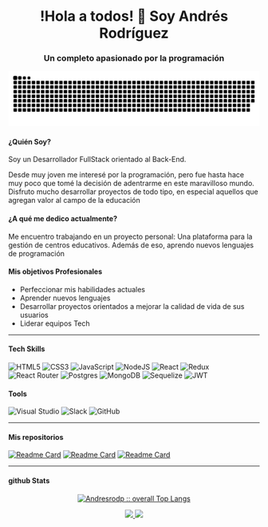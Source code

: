 <h1 align="center">!Hola a todos! 👋 Soy Andrés Rodríguez</h1>
<h3 align="center">Un completo apasionado por la programación</h3>
     

<div align="center">
  <img  src="https://github.com/1999AZZAR/1999AZZAR/blob/main/resources/img/grid-snake.svg"
       alt="snake" />
</div>

<div>
  <h4>¿Quién Soy?</h4>
  <p>Soy un Desarrollador FullStack orientado al Back-End.</p>
  <p>Desde muy joven me interesé por la programación, pero fue hasta hace muy poco que tomé la decisión de adentrarme en este maravilloso mundo. Disfruto mucho desarrollar proyectos de todo tipo, en especial aquellos que agregan valor al campo de la educación</p>
  <h4>¿A qué me dedico actualmente?</h4>
  <p>Me encuentro trabajando en un proyecto personal: Una plataforma para la gestión de centros educativos. Además de eso, aprendo nuevos lenguajes de programación</p>
  <h4>Mis objetivos Profesionales</h4>
  <ul>
    <li>Perfeccionar mis habilidades actuales</li>
    <li>Aprender nuevos lenguajes</li>
    <li>Desarrollar proyectos orientados a mejorar la calidad de vida de sus usuarios</li>
    <li>Liderar equipos Tech</li>
  </ul>
</div>

-----

<h4 color="darkcyan">Tech Skills</h4>

![HTML5](https://img.shields.io/badge/html5-%23E34F26.svg?style=for-the-badge&logo=html5&logoColor=white)
![CSS3](https://img.shields.io/badge/css3-%231572B6.svg?style=for-the-badge&logo=css3&logoColor=white)
![JavaScript](https://img.shields.io/badge/javascript-%23323330.svg?style=for-the-badge&logo=javascript&logoColor=%23F7DF1E)
![NodeJS](https://img.shields.io/badge/node.js-6DA55F?style=for-the-badge&logo=node.js&logoColor=white)
![React](https://img.shields.io/badge/react-%2320232a.svg?style=for-the-badge&logo=react&logoColor=%2361DAFB)
![Redux](https://img.shields.io/badge/redux-%23593d88.svg?style=for-the-badge&logo=redux&logoColor=white)
![React Router](https://img.shields.io/badge/React_Router-CA4245?style=for-the-badge&logo=react-router&logoColor=white)
![Postgres](https://img.shields.io/badge/postgres-%23316192.svg?style=for-the-badge&logo=postgresql&logoColor=white)
![MongoDB](https://img.shields.io/badge/MongoDB-%234ea94b.svg?style=for-the-badge&logo=mongodb&logoColor=white)
![Sequelize](https://img.shields.io/badge/Sequelize-52B0E7?style=for-the-badge&logo=Sequelize&logoColor=white)
![JWT](https://img.shields.io/badge/JWT-black?style=for-the-badge&logo=JSON%20web%20tokens)


<h4>Tools</h4>

![Visual Studio](https://img.shields.io/badge/Visual%20Studio-5C2D91.svg?style=for-the-badge&logo=visual-studio&logoColor=white)
![Slack](https://img.shields.io/badge/Slack-4A154B?style=for-the-badge&logo=slack&logoColor=white)
![GitHub](https://img.shields.io/badge/github-%23121011.svg?style=for-the-badge&logo=github&logoColor=white)

-----

<h4>Mis repositorios</h4>
 
[![Readme Card](https://github-readme-stats.vercel.app/api/pin/?username=Andresrodp&repo=BookYou)](https://github.com/Andresrodp/BookYou)
[![Readme Card](https://github-readme-stats.vercel.app/api/pin/?username=Andresrodp&repo=Portfolio)](https://github.com/Andresrodp/Portfolio)
[![Readme Card](https://github-readme-stats.vercel.app/api/pin/?username=Andresrodp&repo=ApiCountries)](https://github.com/Andresrodp/ApiCountries)

-----

<h4>github Stats</h4>
<p align="center">
        <a href="https://github.com/1999AZZAR/">
          <img src="https://github-readme-stats.vercel.app/api/top-langs/?username=Andresrodp&langs_count=6&theme=gruvbox&layout=compact&hide_border=true"
          alt="Andresrodp :: overall Top Langs " /></a>
      </p>
<p align="center">
          <a href="https://github.com/1999AZZAR/">
          <img width="49.5%" src="https://github-readme-stats.vercel.app/api?username=Andresrodp&show_icons=true&theme=gruvbox&hide_border=true" />
          <img width="49.5%" src="https://github-readme-streak-stats.herokuapp.com/?user=Andresrodp&theme=gruvbox&hide_border=true" />
          </a>
       </p>

<!--
**Andresrodp/Andresrodp** is a ✨ _special_ ✨ repository because its `README.md` (this file) appears on your GitHub profile.

Here are some ideas to get you started:

- 🔭 I’m currently working on ...
- 🌱 I’m currently learning ...
- 👯 I’m looking to collaborate on ...
- 🤔 I’m looking for help with ...
- 💬 Ask me about ...
- 📫 How to reach me: ...
- 😄 Pronouns: ...
- ⚡ Fun fact: ...
-->

